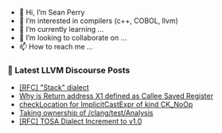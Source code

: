- 👋 Hi, I’m Sean Perry
- 👀 I’m interested in compilers (c++, COBOL, llvm)
- 🌱 I’m currently learning ...
- 💞️ I’m looking to collaborate on ...
- 📫 How to reach me ...

<!---
s66perry/s66perry is a ✨ special ✨ repository because its `README.md` (this file) appears on your GitHub profile.
You can click the Preview link to take a look at your changes.
--->
### 📕 Latest LLVM Discourse Posts

<!-- DISCOURSE-LLVM:START -->
- [[RFC] &quot;Stack&quot; dialect](https://discourse.llvm.org/t/rfc-stack-dialect/84737#post_1)
- [Why is Return address X1 defined as Callee Saved Register](https://discourse.llvm.org/t/why-is-return-address-x1-defined-as-callee-saved-register/84736#post_1)
- [checkLocation for ImplicitCastExpr of kind CK_NoOp](https://discourse.llvm.org/t/checklocation-for-implicitcastexpr-of-kind-ck-noop/84729#post_3)
- [Taking ownership of /clang/test/Analysis](https://discourse.llvm.org/t/taking-ownership-of-clang-test-analysis/84689#post_3)
- [[RFC] TOSA Dialect Increment to v1.0](https://discourse.llvm.org/t/rfc-tosa-dialect-increment-to-v1-0/83708#post_7)
<!-- DISCOURSE-LLVM:END -->
